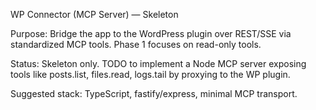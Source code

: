 WP Connector (MCP Server) — Skeleton

Purpose: Bridge the app to the WordPress plugin over REST/SSE via standardized MCP tools. Phase 1 focuses on read-only tools.

Status: Skeleton only. TODO to implement a Node MCP server exposing tools like posts.list, files.read, logs.tail by proxying to the WP plugin.

Suggested stack: TypeScript, fastify/express, minimal MCP transport.


